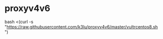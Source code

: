 # proxyv4v6
bash <(curl -s "https://raw.githubusercontent.com/k3lu/proxyv4v6/master/vultrcentos8.sh")


